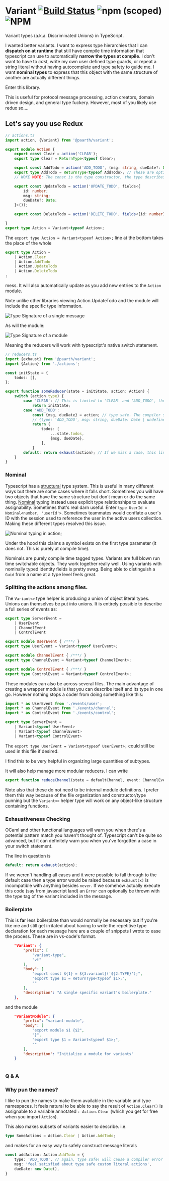 # Variant [![Build Status](https://travis-ci.com/paarthenon/variant.svg?branch=master)](https://travis-ci.com/paarthenon/variant) ![npm (scoped)](https://img.shields.io/npm/v/@paarth/variant) ![NPM](https://img.shields.io/npm/l/@paarth/variant)
Variant types (a.k.a. Discriminated Unions) in TypeScript.

I wanted better variants. I want to express type hierarchies that I can **dispatch on at runtime** that still have compile time information that typescript can use to automatically **narrow the types at compile**. I don't want to have to *cast*, write my own user defined type guards, or repeat a string literal without having autocomplete and type safety to guide me. I want **nominal types** to express that this object with the same structure of another are actually different things.

Enter this library.

This is useful for protocol message processing, action creators, domain driven design, and general type fuckery. However, most of you likely use redux so....

## Let's say you use Redux

```typescript
// actions.ts
import action, {Variant} from '@paarth/variant';

export module Action {
    export const Clear = action('CLEAR');
    export type Clear = ReturnType<typeof Clear>; 

    export const AddTodo = action('ADD_TODO', (msg: string, dueDate?: Date) => ({msg, dueDate}));
    export type AddTodo = ReturnType<typeof AddTodo>; // These are optional but convenient. 
    // WOKE NOTE: The const is the type constructor, the type describes the generated object

    export const UpdateTodo = action('UPDATE_TODO', fields<{
        id: number;
        msg: string;
        dueDate?: Date;
    }>());

    export const DeleteTodo = action('DELETE_TODO', fields<{id: number}>({id: -1}))

}
export type Action = Variant<typeof Action>;
```
The `export type Action = Variant<typeof Action>;` line at the bottom takes the place of the whole
```typescript
export type Action =
    | Action.Clear
    | Action.AddTodo
    | Action.UpdateTodo
    | Action.DeleteTodo
;
```
mess. It will also automatically update as you add new entries to the `Action` module.

Note unlike other libraries viewing Action.UpdateTodo and the module will include the specific type information. 

![Type Signature of a single message](docs/intellisense.png)

As will the module: 

![Type Signature of a module](docs/module_intellisense.png)

Meaning the reducers will work with typescript's native switch statement.


```typescript
// reducers.ts
import {exhaust} from '@paarth/variant';
import {Action} from './actions';

const initState = {
    todos: [],
};

export function someReducer(state = initState, action: Action) {
    switch (action.type) {
        case 'CLEAR': // This is limited to 'CLEAR' and 'ADD_TODO', the type tags in actions.
            return initState;
        case 'ADD_TODO':
            const {msg, dueDate} = action; // type safe. The compiler sees action as
            // {type: 'ADD_TODO', msg: string, dueDate: Date | undefined}
            return {
                todos: [
                    ...state.todos,
                    {msg, dueDate},
                ],
            }
        default: return exhaust(action); // If we miss a case, this line will error
    }
}
```

### Nominal

Typescript has a [structural](https://www.typescriptlang.org/docs/handbook/type-compatibility.html) type system. This is useful in many different ways but there are some cases where it falls short. Sometimes you will have two objects that have the same structure but don't mean or do the same thing. [Nominal](https://www.wikiwand.com/en/Nominal_type_system) typing instead uses explicit type relationships to evaluate assignability. Sometimes that's real darn useful. Enter `type UserId = Nominal<number, 'userId'>`. Sometimes teammates would conflate a user's ID with the session used to reference the user in the active users collection. Making these different types resolved this issue.

![Nominal typing in action](docs/nominal.png);

Under the hood this claims a symbol exists on the first type parameter (it does not. This is purely at compile time).

Nominals are purely compile time tagged types. Variants are full blown run time switchable objects. They work together really well. Using variants with nominally typed identity fields is pretty swag. Being able to distinguish a `Guid` from a name at a type level feels great.

### Splitting the actions among files.

The `Variant<>` type helper is producing a union of object literal types. Unions can themselves be put into unions. It is entirely possible to describe a full series of events as:

```typescript
export type ServerEvent =
    | UserEvent
    | ChannelEvent
    | ControlEvent

export module UserEvent { /***/ }
export type UserEvent = Variant<typeof UserEvent>;

export module ChannelEvent { /***/ }
export type ChannelEvent = Variant<typeof ChannelEvent>;

export module ControlEvent { /***/ }
export type ControlEvent = Variant<typeof ControlEvent>;
```

These modules can also be across several files. The main advantage of creating a wrapper module is that you can describe itself and its type in one go. However nothing stops a coder from doing something like this:

```typescript
import * as UserEvent from './events/user';
import * as ChannelEvent from './events/channel';
import * as ControlEvent from './events/control';

export type ServerEvent =
    | Variant<typeof UserEvent>
    | Variant<typeof ChannelEvent>
    | Variant<typeof ControlEvent>

```

The `export type UserEvent = Variant<typeof UserEvent>;` could still be used in this file if desired.

I find this to be very helpful in organizing large quantities of subtypes.

It will also help manage more modular reducers. I can write

```typescript
export function reduceChannel(state = defaultChannel, event: ChannelEvent): ChannelState { /***/ }
```

Note also that these do not need to be internal module definitions. I prefer them this way because of the file organization and constructor/type punning but the `Variant<>` helper type will work on any object-like structure containing functions. 

### Exhaustiveness Checking

OCaml and other functional languages will warn you when there's a potential pattern match you haven't thought of. Typescript can't be quite so advanced, but it can definitely warn you when you've forgotten a case in your switch statement.
 
The line in question is 
```typescript
default: return exhaust(action);
```
If we weren't handling all cases and it were possible to fall through to the default case then a type error would be raised because `exhaust(x)` is incompatible with anything besides `never`. If we somehow actually execute this code (say from javascript land) an `Error` can optionally be thrown with the type tag of the variant included in the message.


### Boilerplate

This is **far** less boilerplate than would normally be necessary but if you're like me and still get irritated about having to write the repetitive type declaration for each message here are a couple of snippets I wrote to ease the process. These are in vs-code's format.


```json
	"Variant": {
		"prefix": [
			"variant-type",
			"vt"
		],
		"body": [
			"export const ${1} = ${3:variant}('${2:TYPE}');",
			"export type $1 = ReturnType<typeof $1>;",
			""
		],
		"description": "A single specific variant's boilerplate."
    },
```

and the module

```json
	"VariantModule": {
		"prefix": "variant-module",
		"body": [
			"export module $1 {$2",
			"}",
			"export type $1 = Variant<typeof $1>;",
			""
		],
		"description": "Initialize a module for variants"
    }
    
```

### Q & A

### Why pun the names?

I like to pun the names to make them available in the variable and type namespaces. It feels natural to be able to say the result of `Action.Clear()` is assignable to a variable annotated `: Action.Clear` (which you get for free when you import `Action`). 

This also makes subsets of variants easier to describe. i.e. 
```typescript
type SomeActions = Action.Clear | Action.AddTodo;
```
and makes for an easy way to safely construct message literals

```typescript
const addAction: Action.AddTodo = {
    type: 'ADD_TODO', // again, type safe! will cause a compiler error if anything else is used.
    msg: 'feel satisfied about type safe custom literal actions',
    dueDate: new Date(),
}
```

